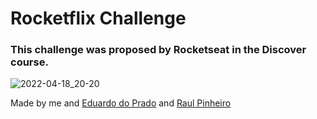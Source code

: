 # Rocketflix Challenge

### This challenge was proposed by Rocketseat in the Discover course.


![2022-04-18_20-20](https://user-images.githubusercontent.com/100540879/163863681-35359f95-9486-4574-8555-30bfbda8186e.png)



Made by me and [Eduardo do Prado](https://github.com/EduPrad0) and [Raul Pinheiro](https://github.com/vodrick)


